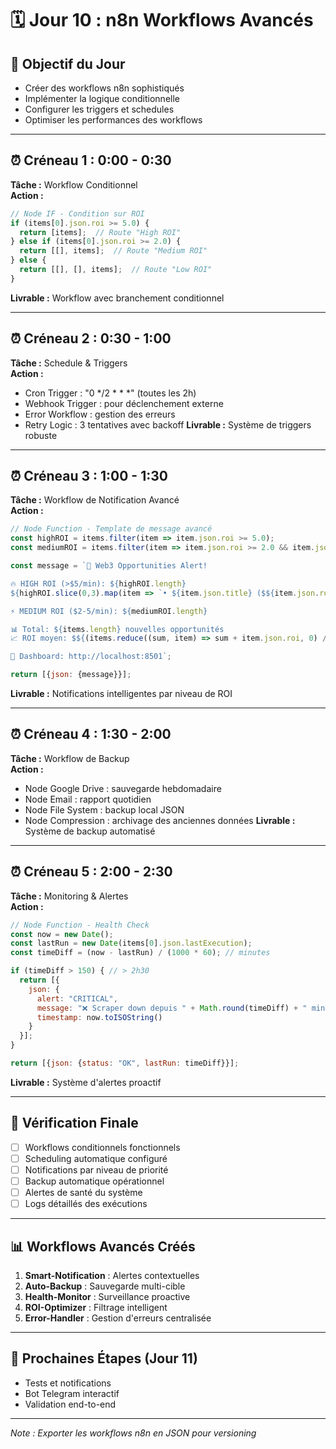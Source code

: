 # 🗓️ Jour 10 : n8n Workflows Avancés

## 🎯 Objectif du Jour
- Créer des workflows n8n sophistiqués
- Implémenter la logique conditionnelle
- Configurer les triggers et schedules
- Optimiser les performances des workflows

---

## ⏰ Créneau 1 : 0:00 - 0:30
**Tâche :** Workflow Conditionnel  
**Action :**
```javascript
// Node IF - Condition sur ROI
if (items[0].json.roi >= 5.0) {
  return [items];  // Route "High ROI"
} else if (items[0].json.roi >= 2.0) {
  return [[], items];  // Route "Medium ROI"
} else {
  return [[], [], items];  // Route "Low ROI"
}
```
**Livrable :** Workflow avec branchement conditionnel

---

## ⏰ Créneau 2 : 0:30 - 1:00
**Tâche :** Schedule & Triggers  
**Action :**
- Cron Trigger : "0 */2 * * *" (toutes les 2h)
- Webhook Trigger : pour déclenchement externe
- Error Workflow : gestion des erreurs
- Retry Logic : 3 tentatives avec backoff
**Livrable :** Système de triggers robuste

---

## ⏰ Créneau 3 : 1:00 - 1:30
**Tâche :** Workflow de Notification Avancé  
**Action :**
```javascript
// Node Function - Template de message avancé
const highROI = items.filter(item => item.json.roi >= 5.0);
const mediumROI = items.filter(item => item.json.roi >= 2.0 && item.json.roi < 5.0);

const message = `🚀 Web3 Opportunities Alert!

🔥 HIGH ROI (>$5/min): ${highROI.length}
${highROI.slice(0,3).map(item => `• ${item.json.title} ($${item.json.roi}/min)`).join('\n')}

⚡ MEDIUM ROI ($2-5/min): ${mediumROI.length}

📊 Total: ${items.length} nouvelles opportunités
📈 ROI moyen: $${(items.reduce((sum, item) => sum + item.json.roi, 0) / items.length).toFixed(2)}/min

🔗 Dashboard: http://localhost:8501`;

return [{json: {message}}];
```
**Livrable :** Notifications intelligentes par niveau de ROI

---

## ⏰ Créneau 4 : 1:30 - 2:00
**Tâche :** Workflow de Backup  
**Action :**
- Node Google Drive : sauvegarde hebdomadaire
- Node Email : rapport quotidien
- Node File System : backup local JSON
- Node Compression : archivage des anciennes données
**Livrable :** Système de backup automatisé

---

## ⏰ Créneau 5 : 2:00 - 2:30
**Tâche :** Monitoring & Alertes  
**Action :**
```javascript
// Node Function - Health Check
const now = new Date();
const lastRun = new Date(items[0].json.lastExecution);
const timeDiff = (now - lastRun) / (1000 * 60); // minutes

if (timeDiff > 150) { // > 2h30
  return [{
    json: {
      alert: "CRITICAL",
      message: "❌ Scraper down depuis " + Math.round(timeDiff) + " minutes",
      timestamp: now.toISOString()
    }
  }];
}

return [{json: {status: "OK", lastRun: timeDiff}}];
```
**Livrable :** Système d'alertes proactif

---

## 📜 Vérification Finale
- [ ] Workflows conditionnels fonctionnels
- [ ] Scheduling automatique configuré
- [ ] Notifications par niveau de priorité
- [ ] Backup automatique opérationnel
- [ ] Alertes de santé du système
- [ ] Logs détaillés des exécutions

---

## 📊 Workflows Avancés Créés
1. **Smart-Notification** : Alertes contextuelles
2. **Auto-Backup** : Sauvegarde multi-cible
3. **Health-Monitor** : Surveillance proactive
4. **ROI-Optimizer** : Filtrage intelligent
5. **Error-Handler** : Gestion d'erreurs centralisée

---

## 🚀 Prochaines Étapes (Jour 11)
- Tests et notifications
- Bot Telegram interactif
- Validation end-to-end

---

*Note : Exporter les workflows n8n en JSON pour versioning*
